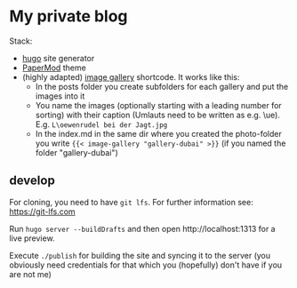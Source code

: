 # My private blog

Stack:
- [hugo](https://gohugo.io) site generator
- [PaperMod](https://github.com/adityatelange/hugo-PaperMod) theme
- (highly adapted) [image gallery](https://github.com/thisdev/hugo-gallery-shortcode) shortcode. It works like this:
    - In the posts folder you create subfolders for each gallery and put the images into it
    - You name the images (optionally starting with a leading number for sorting) with their caption (Umlauts need to be written as e.g. \ue). E.g. `L\oewenrudel bei der Jagt.jpg`
    - In the index.md in the same dir where you created the photo-folder you write `{{< image-gallery "gallery-dubai" >}}` (if you named the folder "gallery-dubai")

## develop

For cloning, you need to have `git lfs`. For further information see: https://git-lfs.com

Run `hugo server --buildDrafts` and then open http://localhost:1313 for a live preview.

Execute `./publish` for building the site and syncing it to the server (you obviously need credentials for that which you (hopefully) don't have if you are not me)
